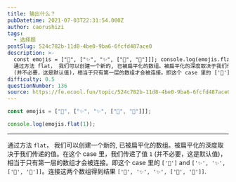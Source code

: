 ```yaml
---
title: 输出什么？
pubDatetime: 2021-07-03T22:31:54.000Z
author: caorushizi
tags:
  - 选择题
postSlug: 524c782b-11d8-4be0-9ba6-6fcfd487ace0
description: >-
  const emojis = ["🥑", ["✨", "✨", ["🍕", "🍕"]]]; console.log(emojis.flat(1));
  通过方法 flat， 我们可以创建一个新的, 已被扁平化的数组。被扁平化的深度取决于我们传递的值。在这个case里，我们传递了值 1
  (并不必要，这是默认值)，相当于只有第一层的数组才会被连接。即这个 case 里的 ['🥑'] and ['
difficulty: 0.5
questionNumber: 136
source: https://fe.ecool.fun/topic/524c782b-11d8-4be0-9ba6-6fcfd487ace0
---
```


```javascript
const emojis = ["🥑", ["✨", "✨", ["🍕", "🍕"]]];

console.log(emojis.flat(1));
```

---

通过方法 `flat`， 我们可以创建一个新的, 已被扁平化的数组。被扁平化的深度取决于我们传递的值。在这个 case 里，我们传递了值 `1` (并不必要，这是默认值)，相当于只有第一层的数组才会被连接。即这个 case 里的 `['🥑']` and `['✨', '✨', ['🍕', '🍕']]`。连接这两个数组得到结果 `['🥑', '✨', '✨', ['🍕', '🍕']]`.
